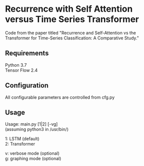 # Recurrence with Self Attention versus Time Series Transformer

Code from the paper titled "Recurrence and Self-Attention vs the
Transformer for Time-Series Classification: A Comparative Study."

## Requirements

Python 3.7  
Tensor Flow 2.4  


## Configuration

All configurable parameters are controlled from cfg.py


## Usage

Usage: main.py [1|2] [-vg]  
       (assuming python3 in /usr/bin/)  

1: LSTM (default)  
2: Transformer  

v: verbose mode (optional)  
g: graphing mode (optional)  
